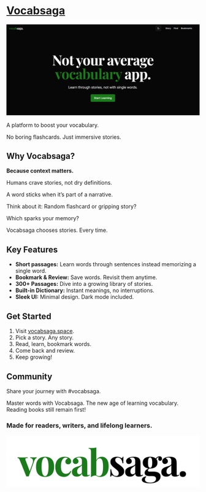 # [Vocabsaga](https://www.vocabsaga.space/)

![alt text](image.png)

A platform to boost your vocabulary.

No boring flashcards. Just immersive stories.

## Why Vocabsaga?

**Because context matters.**

Humans crave stories, not dry definitions.

A word sticks when it’s part of a narrative.

Think about it:
Random flashcard or gripping story?

Which sparks your memory?

Vocabsaga chooses stories. Every time.

## Key Features

- **Short passages:** Learn words through sentences instead memorizing a single word.  
- **Bookmark & Review:** Save words. Revisit them anytime. 
- **300+ Passages:** Dive into a growing library of stories.
- **Built-in Dictionary:** Instant meanings, no interruptions.  
- **Sleek UI:** Minimal design. Dark mode included.

## Get Started

1. Visit [vocabsaga.space](https://www.vocabsaga.space/).  
2. Pick a story. Any story.  
3. Read, learn, bookmark words.  
4. Come back and review.
5. Keep growing!

## Community

Share your journey with #vocabsaga.
<!-- Follow us on X. -->

<!-- ## What’s Next?
Quizzes to test your skills.
Personalized story picks.
Offline mode for learning anywhere. -->

Master words with Vocabsaga. The new age of learning vocabulary. Reading books still remain first!

### Made for readers, writers, and lifelong learners.

![alt text](<Frame 3.png>)